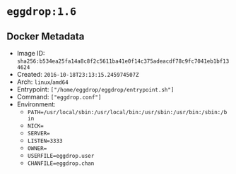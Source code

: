 # `eggdrop:1.6`

## Docker Metadata

- Image ID: `sha256:b534ea25fa14a8c8f2c5611ba41e0f14c375adeacdf78c9fc7041eb1bf134624`
- Created: `2016-10-18T23:13:15.245974507Z`
- Arch: `linux`/`amd64`
- Entrypoint: `["/home/eggdrop/eggdrop/entrypoint.sh"]`
- Command: `["eggdrop.conf"]`
- Environment:
  - `PATH=/usr/local/sbin:/usr/local/bin:/usr/sbin:/usr/bin:/sbin:/bin`
  - `NICK=`
  - `SERVER=`
  - `LISTEN=3333`
  - `OWNER=`
  - `USERFILE=eggdrop.user`
  - `CHANFILE=eggdrop.chan`
